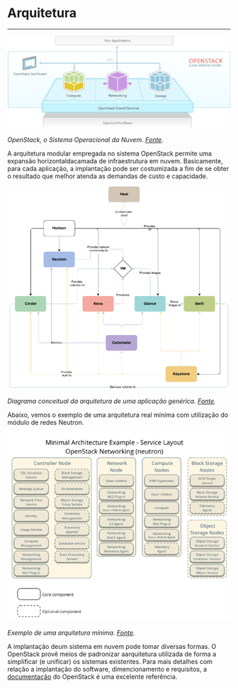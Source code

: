 # Arquitetura
---

![O que é OpenStack?](../images/Introducao_01_diagrama.png)

*OpenStack, o Sistema Operacional da Nuvem. [Fonte](http://www.openstack.org/software/).*

A arquitetura modular empregada no sistema OpenStack permite uma expansão horizontaldacamada de infraestrutura em nuvem. Basicamente, para cada aplicação, a implantação pode ser costumizada a fim de se obter o resultado que melhor atenda as demandas de custo e capacidade.

![Fluxograma](../images/arquitetura_01_flowchart.png)

*Diagrama conceitual da arquitetura de uma aplicação genérica. [Fonte](http://docs.openstack.org/juno/install-guide/install/apt/content/ch_overview.html).*

Abaixo, vemos o exemplo de uma arquitetura real mínima com utilização do módulo de redes Neutron.

![Exemplo](../images/arquitetura_02_minimal.png)

*Exemplo de uma arquitetura mínima. [Fonte](http://docs.openstack.org/juno/install-guide/install/apt/content/ch_overview.html#architecture_conceptual-architecture).*

A implantação deum sistema em nuvem pode tomar diversas formas. O OpenStack provê meios de padronizar aarquitetura utilizada de forma a simplificar (e unificar) os sistemas existentes. Para mais detalhes com relação a implantação do software, dimencionamento e requisitos, a [documentação](http://docs.openstack.org/juno/install-guide/install/apt/content/ch_preface.html) do OpenStack é uma excelente referência.
